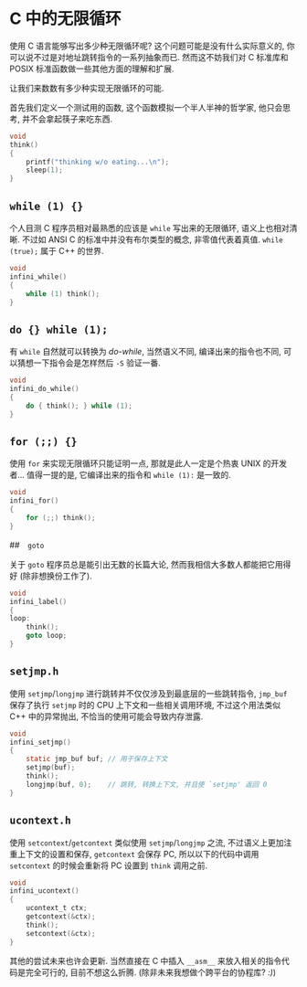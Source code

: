 # C 中的无限循环

使用 C 语言能够写出多少种无限循环呢?  这个问题可能是没有什么实际意义的,
你可以说不过是对地址跳转指令的一系列抽象而已.  然而这不妨我们对 C 标准库和 POSIX
标准函数做一些其他方面的理解和扩展.

让我们来数数有多少种实现无限循环的可能.

首先我们定义一个测试用的函数, 这个函数模拟一个半人半神的哲学家, 他只会思考,
并不会拿起筷子来吃东西.

```c
void
think()
{
    printf("thinking w/o eating...\n");
    sleep(1);
}
```

## `while (1) {}`

个人目测 C 程序员相对最熟悉的应该是 `while` 写出来的无限循环, 语义上也相对清晰.
不过如 ANSI C 的标准中并没有布尔类型的概念, 非零值代表着真值.  `while (true);`
属于 C++ 的世界.

```c
void
infini_while()
{
    while (1) think();
}
```

## `do {} while (1);`

有 `while` 自然就可以转换为 *do-while*, 当然语义不同, 编译出来的指令也不同,
可以猜想一下指令会是怎样然后 `-S` 验证一番.

```c
void
infini_do_while()
{
    do { think(); } while (1);
}
```

## `for (;;) {}`

使用 `for` 来实现无限循环只能证明一点, 那就是此人一定是个热衷 UNIX 的开发者...
值得一提的是, 它编译出来的指令和 `while (1):` 是一致的.

```c
void
infini_for()
{
    for (;;) think();
}
```

##　`goto`

关于 `goto` 程序员总是能引出无数的长篇大论, 然而我相信大多数人都能把它用得好
(除非想换份工作了).

```c
void
infini_label()
{
loop:
    think();
    goto loop;
}
```

## `setjmp.h`

使用 `setjmp`/`longjmp` 进行跳转并不仅仅涉及到最底层的一些跳转指令, `jmp_buf`
保存了执行 `setjmp` 时的 CPU 上下文和一些相关调用环境, 不过这个用法类似 C++
中的异常抛出, 不恰当的使用可能会导致内存泄露.

```c
void
infini_setjmp()
{
    static jmp_buf buf; // 用于保存上下文
    setjmp(buf);
    think();
    longjmp(buf, 0);    // 跳转, 转换上下文, 并且使 `setjmp' 返回 0
}
```

## `ucontext.h`

使用 `setcontext`/`getcontext` 类似使用 `setjmp`/`longjmp` 之流,
不过语义上更加注重上下文的设置和保存, `getcontext` 会保存 PC,
所以以下的代码中调用 `setcontext` 的时候会重新将 PC 设置到 `think` 调用之前.

```c
void
infini_ucontext()
{
    ucontext_t ctx;
    getcontext(&ctx);
    think();
    setcontext(&ctx);
}
```

其他的尝试未来也许会更新.  当然直接在 C 中插入 `__asm__`
来放入相关的指令代码是完全可行的, 目前不想这么折腾.
(除非未来我想做个跨平台的协程库? *:)*)
